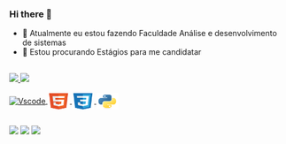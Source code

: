 ### Hi there 👋

- 🌱 Atualmente eu estou fazendo Faculdade Análise e desenvolvimento de sistemas
- 👯 Estou procurando Estágios para me candidatar
##

 <div>
  <a href="https://github.com/Garielnnunes007">
  <img height="120em" src="https://github-readme-stats.vercel.app/api?username=Gabrielnnunes007&show_icons=true&theme=calm_pink&include_all_commits=true&count_private=true"/>
  <img height="120em" src="https://github-readme-stats.vercel.app/api/top-langs/?username=Gabrielnnunes007&layout=compact&langs_count=16&theme=calm_pink"/>
</div>

<div style="display: inline_block"><br>
  <img align="center" alt="Vscode" height="30" width="40" src="https://cdn.jsdelivr.net/gh/devicons/devicon/icons/vscode/vscode-original.svg">
  <img align="center" alt="HTML" height="30" width="40" src="https://raw.githubusercontent.com/devicons/devicon/master/icons/html5/html5-original.svg">
  <img align="center" alt="CSS" height="30" width="40" src="https://raw.githubusercontent.com/devicons/devicon/master/icons/css3/css3-original.svg">
  <img align="center" alt="Python" height="30" width="40" src="https://raw.githubusercontent.com/devicons/devicon/master/icons/python/python-original.svg">
</div>

##

<div>
  <a href = "gabsgab1234@gmail.com"><img src="https://img.shields.io/badge/-Gmail-%23333?style=for-the-badge&logo=gmail&logoColor=white" target="_blank"></a>
  <a href="https://instagram.com/gabriel_nnunes" target="_blank"><img src="https://img.shields.io/badge/-Instagram-%23E4405F?style=for-the-badge&logo=instagram&logoColor=white" target="_blank"></a>
  <a href="https://www.linkedin.com/in/gabriel-nunes-33b408258" target="_blank"><img src="https://img.shields.io/badge/-LinkedIn-%230077B5?style=for-the-badge&logo=linkedin&logoColor=white" target="_blank"></a>
